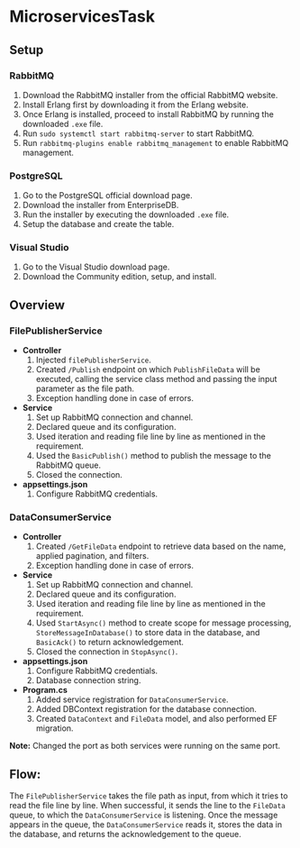 # MicroservicesTask

## Setup

### RabbitMQ
1. Download the RabbitMQ installer from the official RabbitMQ website.
2. Install Erlang first by downloading it from the Erlang website.
3. Once Erlang is installed, proceed to install RabbitMQ by running the downloaded `.exe` file.
4. Run `sudo systemctl start rabbitmq-server` to start RabbitMQ.
5. Run `rabbitmq-plugins enable rabbitmq_management` to enable RabbitMQ management.

### PostgreSQL
1. Go to the PostgreSQL official download page.
2. Download the installer from EnterpriseDB.
3. Run the installer by executing the downloaded `.exe` file.
4. Setup the database and create the table.

### Visual Studio
1. Go to the Visual Studio download page.
2. Download the Community edition, setup, and install.

## Overview

### FilePublisherService
- **Controller**
    1. Injected `filePublisherService`.
    2. Created `/Publish` endpoint on which `PublishFileData` will be executed, calling the service class method and passing the input parameter as the file path.
    3. Exception handling done in case of errors.
- **Service**
    1. Set up RabbitMQ connection and channel.
    2. Declared queue and its configuration.
    3. Used iteration and reading file line by line as mentioned in the requirement.
    4. Used the `BasicPublish()` method to publish the message to the RabbitMQ queue.
    5. Closed the connection.
- **appsettings.json**
    1. Configure RabbitMQ credentials.

### DataConsumerService
- **Controller**
    1. Created `/GetFileData` endpoint to retrieve data based on the name, applied pagination, and filters.
    2. Exception handling done in case of errors.
- **Service**
    1. Set up RabbitMQ connection and channel.
    2. Declared queue and its configuration.
    3. Used iteration and reading file line by line as mentioned in the requirement.
    4. Used `StartAsync()` method to create scope for message processing, `StoreMessageInDatabase()` to store data in the database, and `BasicAck()` to return acknowledgement.
    5. Closed the connection in `StopAsync()`.
- **appsettings.json**
    1. Configure RabbitMQ credentials.
    2. Database connection string.
- **Program.cs**
    1. Added service registration for `DataConsumerService`.
    2. Added DBContext registration for the database connection.
    3. Created `DataContext` and `FileData` model, and also performed EF migration.

**Note:** Changed the port as both services were running on the same port.

## Flow:
The `FilePublisherService` takes the file path as input, from which it tries to read the file line by line. When successful, it sends the line to the `FileData` queue, to which the `DataConsumerService` is listening. Once the message appears in the queue, the `DataConsumerService` reads it, stores the data in the database, and returns the acknowledgement to the queue.
